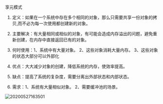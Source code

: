 享元模式

1. 定义：如果在一个系统中存在多个相同的对象，那么只需要共享一份对象的拷贝,而不必为每一次使用都创建新的对象。

2. 主要解决：有大量相同或相似的对象，有可能会造成内存溢出的问题，避免重新创建，在内存中直接返回已有的对象。

3. 何时使用：1、系统中有大量对象。 2、这些对象消耗大量内存。 3、这些对象的状态大部分可以外部化

4. 优点：大大减少对象的创建，降低系统的内存，使效率提高。

5. 缺点：提高了系统的复杂度，需要分离出外部状态和内部状态。

6. 需求：1、系统有大量相似对象。 2、需要缓冲池的场景。


![20200527163501](20200527163501.png)




